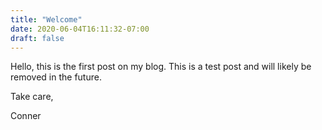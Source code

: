```yaml
---
title: "Welcome"
date: 2020-06-04T16:11:32-07:00
draft: false
---
```

Hello, this is the first post on my blog. This is a test post and will likely be removed in the future.


Take care,

Conner
